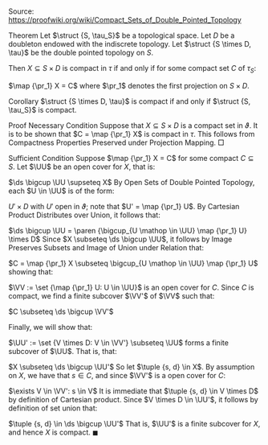 # 

Source: https://proofwiki.org/wiki/Compact_Sets_of_Double_Pointed_Topology



Theorem
Let $\struct {S, \tau_S}$ be a topological space.
Let $D$ be a doubleton endowed with the indiscrete topology.
Let $\struct {S \times D, \tau}$ be the double pointed topology on $S$.

Then $X \subseteq S \times D$ is compact in $\tau$ if and only if for some compact set $C$ of $\tau_S$:

$\map {\pr_1} X = C$
where $\pr_1$ denotes the first projection on $S \times D$.


Corollary
$\struct {S \times D, \tau}$ is compact if and only if $\struct {S, \tau_S}$ is compact.


Proof
Necessary Condition
Suppose that $X \subseteq S \times D$ is a compact set in $\vartheta$.
It is to be shown that $C = \map {\pr_1} X$ is compact in $\tau$.
This follows from Compactness Properties Preserved under Projection Mapping.
$\Box$


Sufficient Condition
Suppose $\map {\pr_1} X = C$ for some compact $C \subseteq S$.
Let $\UU$ be an open cover for $X$, that is:

$\ds \bigcup \UU \supseteq X$
By Open Sets of Double Pointed Topology, each $U \in \UU$ is of the form:

$U' \times D$
with $U'$ open in $\vartheta$; note that $U' = \map {\pr_1} U$.
By Cartesian Product Distributes over Union, it follows that:

$\ds \bigcup \UU = \paren {\bigcup_{U \mathop \in \UU} \map {\pr_1} U} \times D$
Since $X \subseteq \ds \bigcup \UU$, it follows by Image Preserves Subsets and Image of Union under Relation that:

$C = \map {\pr_1} X \subseteq \bigcup_{U \mathop \in \UU} \map {\pr_1} U$
showing that:

$\VV := \set {\map {\pr_1} U: U \in \UU}$
is an open cover for $C$.
Since $C$ is compact, we find a finite subcover $\VV'$ of $\VV$ such that:

$C \subseteq \ds \bigcup \VV'$

Finally, we will show that:

$\UU' := \set {V \times D: V \in \VV'} \subseteq \UU$
forms a finite subcover of $\UU$.
That is, that:

$X \subseteq \ds \bigcup \UU'$
So let $\tuple {s, d} \in X$.
By assumption on $X$, we have that $s \in C$, and since $\VV'$ is a open cover for $C$:

$\exists V \in \VV': s \in V$
It is immediate that $\tuple {s, d} \in V \times D$ by definition of Cartesian product.
Since $V \times D \in \UU'$, it follows by definition of set union that:

$\tuple {s, d} \in \ds \bigcup \UU'$
That is, $\UU'$ is a finite subcover for $X$, and hence $X$ is compact.
$\blacksquare$





